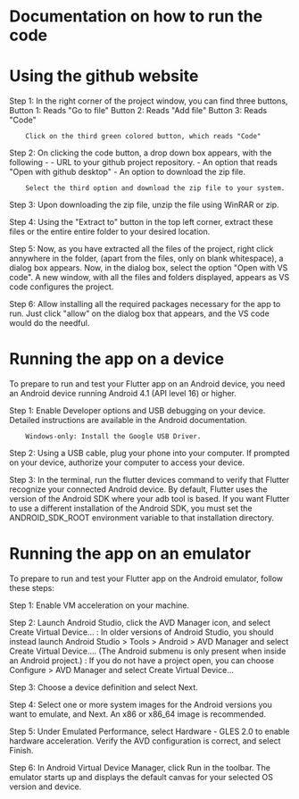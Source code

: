 # Documentation on how to run the code 

# Using the github website

Step 1: In the right corner of the project window, you can find three buttons, 
        Button 1: Reads "Go to file"
        Button 2: Reads "Add file"
        Button 3: Reads "Code"

        Click on the third green colored button, which reads "Code"

Step 2: On clicking the code button, a drop down box appears, with the following -
        - URL to your github project repository.
        - An option that reads "Open with github desktop"
        - An option to download the zip file.

        Select the third option and download the zip file to your system.

Step 3: Upon downloading the zip file, unzip the file using WinRAR or zip.

Step 4: Using the "Extract to" button in the top left corner, extract these files or the entire 
        entire folder to your desired location.

Step 5: Now, as you have extracted all the files of the project, right click annywhere in the 
        folder, (apart from the files, only on blank whitespace), a dialog box appears.
        Now, in the dialog box, select the option "Open with VS code".
        A new window, with all the files and folders displayed, appears as VS code configures the project.

Step 6: Allow installing all the required packages necessary for the app to run. Just click "allow" 
        on the dialog box that appears, and the VS code would do the needful.

# Running the app on a device

To prepare to run and test your Flutter app on an Android device, you need an Android device running Android 4.1 (API level 16) or higher.

Step 1: Enable Developer options and USB debugging on your device. Detailed instructions 
        are available in the Android documentation.

        Windows-only: Install the Google USB Driver.

Step 2: Using a USB cable, plug your phone into your computer. If prompted on your 
        device, authorize your computer to access your device.

Step 3: In the terminal, run the flutter devices command to verify that Flutter recognize           your connected Android device. By default, Flutter uses the version of the Android SDK where your adb tool is based. If you want Flutter to use a different installation of the Android SDK, you must set the ANDROID_SDK_ROOT environment variable to that installation directory.

# Running the app on an emulator
To prepare to run and test your Flutter app on the Android emulator, follow these steps:

Step 1: Enable VM acceleration on your machine.

Step 2: Launch Android Studio, click the AVD Manager icon, and select Create Virtual Device…
        : In older versions of Android Studio, you should instead launch Android Studio > Tools > Android > AVD Manager and select Create Virtual Device…. (The               Android submenu is only present when inside an Android project.)
        : If you do not have a project open, you can choose Configure > AVD Manager and select Create Virtual Device…

Step 3: Choose a device definition and select Next.

Step 4: Select one or more system images for the Android versions you want to emulate, and     Next. An x86 or x86_64 image is recommended.

Step 5: Under Emulated Performance, select Hardware - GLES 2.0 to enable hardware acceleration.
Verify the AVD configuration is correct, and select Finish.

Step 6: In Android Virtual Device Manager, click Run in the toolbar. The emulator starts up and displays the default canvas for your selected OS version and device.
